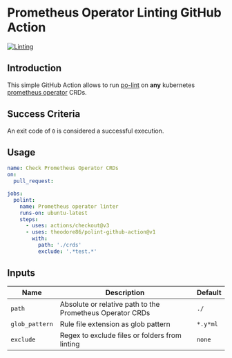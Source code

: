 # Prometheus Operator Linting GitHub Action

[![Linting](https://github.com/theodore86/polint-github-action/actions/workflows/ci.yml/badge.svg)](https://github.com/theodore86/polint-github-action/actions/workflows/ci.yml)

## Introduction

This simple GitHub Action allows to run [po-lint](https://github.com/prometheus-operator/prometheus-operator/blob/main/Documentation/user-guides/linting.md) on **any** kubernetes [prometheus operator](https://github.com/prometheus-operator/prometheus-operator) CRDs.

## Success Criteria

An exit code of ``0`` is considered a successful execution.

## Usage

```yaml
name: Check Prometheus Operator CRDs
on:
  pull_request:

jobs:
  polint:
    name: Prometheus operator linter
    runs-on: ubuntu-latest
    steps:
      - uses: actions/checkout@v3
      - uses: theodore86/polint-github-action@v1
        with:
          path: './crds'
          exclude: '.*test.*'
```

## Inputs

| Name                 | Description                                                                                                                             | Default            |
|----------------------|-----------------------------------------------------------------------------------------------------------------------------------------|--------------------|
| `path`               | Absolute or relative path to the Prometheus Operator CRDs                                                                                                 | `./`               |
| `glob_pattern`       | Rule file extension as glob pattern                                                                                                     | `*.y*ml`           |
| `exclude`            | Regex to exclude files or folders from linting                                                                                          | ``none``             |
